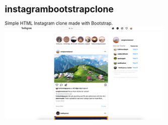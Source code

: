 # instagrambootstrapclone
Simple HTML Instagram clone made with Bootstrap.
![Instagram Clone](instagram-clone.png)
